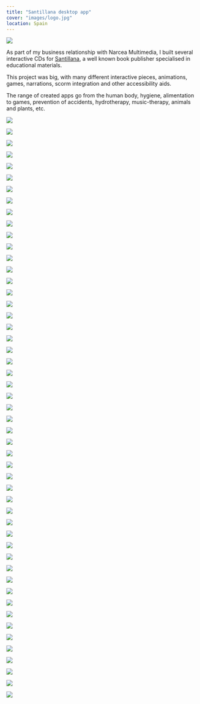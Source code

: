 ```yaml
---
title: "Santillana desktop app"
cover: "images/logo.jpg"
location: Spain
---
```


![](./images/0.jpg)

As part of my business relationship with Narcea Multimedia, I built several interactive CDs for [Santillana](http://www.santillana.es/), a well known book publisher specialised in educational materials.

This project was big, with many different interactive pieces, animations, games, narrations, scorm integration and other accessibility aids.

The range of created apps go from the human body, hygiene, alimentation to games, prevention of accidents, hydrotherapy, music-therapy, animals and plants, etc.

![](./images/1.jpg)

![](./images/2.jpg)

![](./images/3.jpg)

![](./images/4.jpg)

![](./images/5.jpg)

![](./images/6.jpg)

![](./images/7.jpg)

![](./images/8.jpg)

![](./images/9.jpg)

![](./images/10.jpg)

![](./images/11.jpg)

![](./images/12.jpg)

![](./images/13.jpg)

![](./images/14.jpg)

![](./images/15.jpg)

![](./images/16.jpg)

![](./images/17.jpg)

![](./images/18.jpg)

![](./images/19.jpg)

![](./images/20.jpg)

![](./images/21.jpg)

![](./images/22.jpg)

![](./images/23.jpg)

![](./images/24.jpg)

![](./images/25.jpg)

![](./images/26.jpg)

![](./images/27.jpg)

![](./images/28.jpg)

![](./images/29.jpg)

![](./images/30.jpg)

![](./images/31.jpg)

![](./images/32.jpg)

![](./images/33.jpg)

![](./images/34.jpg)

![](./images/35.jpg)

![](./images/36.jpg)

![](./images/37.jpg)

![](./images/38.jpg)

![](./images/39.jpg)

![](./images/40.jpg)

![](./images/41.jpg)

![](./images/42.jpg)

![](./images/43.jpg)

![](./images/44.jpg)

![](./images/45.jpg)

![](./images/46.jpg)

![](./images/47.jpg)

![](./images/48.jpg)

![](./images/49.jpg)

![](./images/50.jpg)

![](./images/51.jpg)
